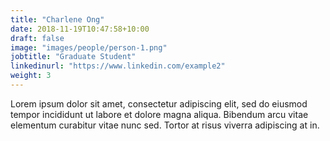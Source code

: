 ```yaml
---
title: "Charlene Ong"
date: 2018-11-19T10:47:58+10:00
draft: false
image: "images/people/person-1.png"
jobtitle: "Graduate Student"
linkedinurl: "https://www.linkedin.com/example2"
weight: 3
---
```


Lorem ipsum dolor sit amet, consectetur adipiscing elit, sed do eiusmod tempor incididunt ut labore et dolore magna aliqua. Bibendum arcu vitae elementum curabitur vitae nunc sed. Tortor at risus viverra adipiscing at in.